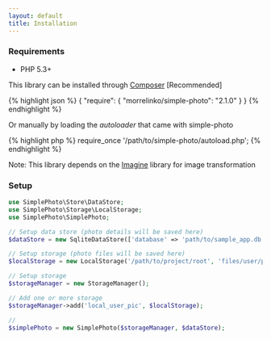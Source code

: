 ```yaml
---
layout: default
title: Installation
---
```


### Requirements

* PHP 5.3+

This library can be installed through [Composer](http://getcomposer.org)  [Recommended]

{% highlight json %}
{
    "require": {
        "morrelinko/simple-photo": "2.1.0"
    }
}
{% endhighlight %}

Or manually by loading the *autoloader* that came with simple-photo

{% highlight php %}
require_once '/path/to/simple-photo/autoload.php';
{% endhighlight %}

Note: This library depends on the [Imagine](https://packagist.org/packages/imagine/imagine)
library for image transformation

### Setup

```php
use SimplePhoto\Store\DataStore;
use SimplePhoto\Storage\LocalStorage;
use SimplePhoto\SimplePhoto;

// Setup data store (photo details will be saved here)
$dataStore = new SqliteDataStore(['database' => 'path/to/sample_app.db']);

// Setup storage (photo files will be saved here)
$localStorage = new LocalStorage('/path/to/project/root', 'files/user/pic');

// Setup storage
$storageManager = new StorageManager();

// Add one or more storage
$storageManager->add('local_user_pic', $localStorage);

//
$simplePhoto = new SimplePhoto($storageManager, $dataStore);

```